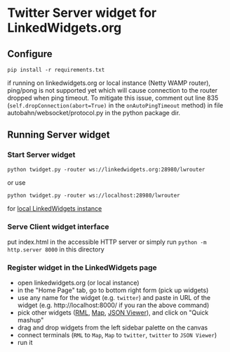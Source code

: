 # Twitter Server widget for LinkedWidgets.org

## Configure

`pip install -r requirements.txt`

if running on linkedwidgets.org or local instance (Netty WAMP router), ping/pong is not supported yet which will cause connection to the router dropped when ping timeout. 
To mitigate this issue, comment out line 835 (`self.dropConnection(abort=True)` in the `onAutoPingTimeout` method) in file autobahn/websocket/protocol.py in the python package dir.

## Running Server widget

### Start Server widget

`python twidget.py -router ws://linkedwidgets.org:28980/lwrouter`

or use 

`python twidget.py -router ws://localhost:28980/lwrouter` 

for [local LinkedWidgets instance](https://github.com/linkeddatalab/LWP-IntroSW)

### Serve Client widget interface 

put index.html in the accessible HTTP server or simply run `python -m http.server 8000` in this directory

### Register widget in the LinkedWidgets page
- open linkedwidgets.org (or local instance)
- in the "Home Page" tab, go to bottom right form (pick up widgets)
- use any name for the widget (e.g. `twitter`) and paste in URL of the widget (e.g. http://localhost:8000/ if you ran the above command)
- pick other widgets ([RML](http://pebbie.org/mashup/widget/rml?src=seismic7d), [Map](http://pebbie.org/mashup/widget/newmap), [JSON Viewer](http://linkedwidgets.org/widgets/JsonViewerWidget/index.html)), and click on "Quick mashup"
- drag and drop widgets from the left sidebar palette on the canvas
- connect terminals (`RML` to `Map`, `Map` to `twitter`, `twitter` to `JSON Viewer`)
- run it